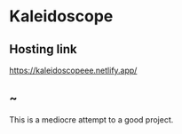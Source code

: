 # Kaleidoscope
## Hosting link
https://kaleidoscopeee.netlify.app/
## ~
This is a mediocre attempt to a good project. 


